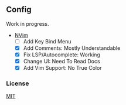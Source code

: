 ## Config

Work in progress.

- [NVim](https://github.com/m1ten/config/tree/main/nvim/) 
  - [ ] Add Key Bind Menu
  - [x] Add Comments: Mostly Understandable
  - [x] Fix LSP/Autocomplete: Working
  - [x] Change UI: Need To Read Docs
  - [x] Add Vim Support: No True Color

### License

[MIT](https://github.com/m1ten/config/blob/main/LICENSE)
